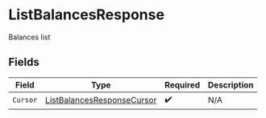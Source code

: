 # ListBalancesResponse

Balances list


## Fields

| Field                                                                           | Type                                                                            | Required                                                                        | Description                                                                     |
| ------------------------------------------------------------------------------- | ------------------------------------------------------------------------------- | ------------------------------------------------------------------------------- | ------------------------------------------------------------------------------- |
| `Cursor`                                                                        | [ListBalancesResponseCursor](../../models/shared/listbalancesresponsecursor.md) | :heavy_check_mark:                                                              | N/A                                                                             |